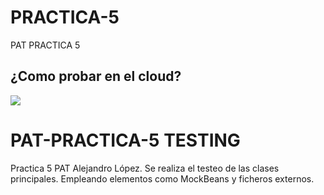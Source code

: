# PRACTICA-5
PAT PRACTICA 5

## ¿Como probar en el cloud?

[![](https://gitpod.io/button/open-in-gitpod.svg)](https://gitpod.io/#https://github.com/ailwix79/PAT-PRACTICA-5-TESTING)

# PAT-PRACTICA-5 TESTING
Practica 5 PAT Alejandro López. Se realiza el testeo de las clases principales. Empleando elementos como MockBeans y ficheros externos.
